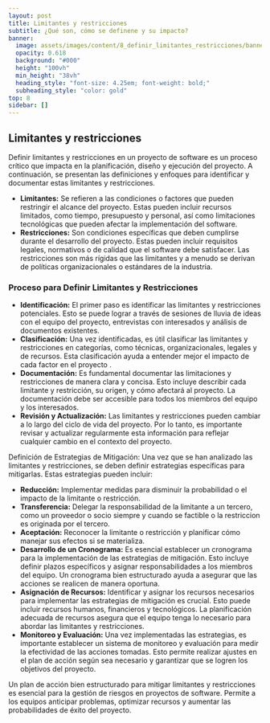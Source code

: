 ```yaml
---
layout: post
title: Limitantes y restricciones
subtitle: ¿Qué son, cómo se definene y su impacto?
banner:
  image: assets/images/content/8_definir_limitantes_restricciones/banner_definir_limitantes_restricciones.jpg
  opacity: 0.618
  background: "#000"
  height: "100vh"
  min_height: "38vh"
  heading_style: "font-size: 4.25em; font-weight: bold;"
  subheading_style: "color: gold"
top: 8
sidebar: []
---
```

## Limitantes y restricciones

Definir limitantes y restricciones en un proyecto de software es un proceso crítico que impacta en la planificación, diseño y ejecución del proyecto. A continuación, se presentan las definiciones y enfoques para identificar y documentar estas limitantes y restricciones.

- **Limitantes:** Se refieren a las condiciones o factores que pueden restringir el alcance del proyecto. Estas pueden incluir recursos limitados, como tiempo, presupuesto y personal, así como limitaciones tecnológicas que pueden afectar la implementación del software.
- **Restricciones:** Son condiciones específicas que deben cumplirse durante el desarrollo del proyecto. Estas pueden incluir requisitos legales, normativos o de calidad que el software debe satisfacer. Las restricciones son más rígidas que las limitantes y a menudo se derivan de políticas organizacionales o estándares de la industria.

### Proceso para Definir Limitantes y Restricciones
- **Identificación:** El primer paso es identificar las limitantes y restricciones potenciales. Esto se puede lograr a través de sesiones de lluvia de ideas con el equipo del proyecto, entrevistas con interesados y análisis de documentos existentes.
- **Clasificación:** Una vez identificadas, es útil clasificar las limitantes y restricciones en categorías, como técnicas, organizacionales, legales y de recursos. Esta clasificación ayuda a entender mejor el impacto de cada factor en el proyecto .
- **Documentación:** Es fundamental documentar las limitaciones y restricciones de manera clara y concisa. Esto incluye describir cada limitante y restricción, su origen, y cómo afectará al proyecto. La documentación debe ser accesible para todos los miembros del equipo y los interesados.
- **Revisión y Actualización:** Las limitantes y restricciones pueden cambiar a lo largo del ciclo de vida del proyecto. Por lo tanto, es importante revisar y actualizar regularmente esta información para reflejar cualquier cambio en el contexto del proyecto.

Definición de Estrategias de Mitigación: Una vez que se han analizado las limitantes y restricciones, se deben definir estrategias específicas para mitigarlas. Estas estrategias pueden incluir:

- **Reducción:** Implementar medidas para disminuir la probabilidad o el impacto de la limitante o restricción.
- **Transferencia:** Delegar la responsabilidad de la limitante a un tercero, como un proveedor o socio siempre y cuando se factible o la restriccion es originada por el tercero.
- **Aceptación:** Reconocer la limitante o restricción y planificar cómo manejar sus efectos si se materializa.
- **Desarrollo de un Cronograma:** Es esencial establecer un cronograma para la implementación de las estrategias de mitigación. Esto incluye definir plazos específicos y asignar responsabilidades a los miembros del equipo. Un cronograma bien estructurado ayuda a asegurar que las acciones se realicen de manera oportuna.
- **Asignación de Recursos:** Identificar y asignar los recursos necesarios para implementar las estrategias de mitigación es crucial. Esto puede incluir recursos humanos, financieros y tecnológicos. La planificación adecuada de recursos asegura que el equipo tenga lo necesario para abordar las limitantes y restricciones.
- **Monitoreo y Evaluación:** Una vez implementadas las estrategias, es importante establecer un sistema de monitoreo y evaluación para medir la efectividad de las acciones tomadas. Esto permite realizar ajustes en el plan de acción según sea necesario y garantizar que se logren los objetivos del proyecto.

Un plan de acción bien estructurado para mitigar limitantes y restricciones es esencial para la gestión de riesgos en proyectos de software. Permite a los equipos anticipar problemas, optimizar recursos y aumentar las probabilidades de éxito del proyecto.
